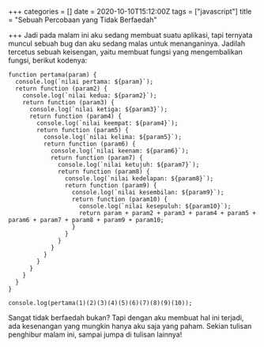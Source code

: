 +++
categories = []
date = 2020-10-10T15:12:00Z
tags = ["javascript"]
title = "Sebuah Percobaan yang Tidak Berfaedah"

+++
Jadi pada malam ini aku sedang membuat suatu aplikasi, tapi ternyata muncul sebuah bug dan aku sedang malas untuk menanganinya. Jadilah tercetus sebuah keisengan, yaitu membuat fungsi yang mengembalikan fungsi, berikut kodenya:<!--more-->

    function pertama(param) {
      console.log(`nilai pertama: ${param}`);
      return function (param2) {
        console.log(`nilai kedua: ${param2}`);
        return function (param3) {
          console.log(`nilai ketiga: ${param3}`);
          return function (param4) {
            console.log(`nilai keempat: ${param4}`);
            return function (param5) {
              console.log(`nilai kelima: ${param5}`);
              return function (param6) {
                console.log(`nilai keenam: ${param6}`);
                return function (param7) {
                  console.log(`nilai ketujuh: ${param7}`);
                  return function (param8) {
                    console.log(`nilai kedelapan: ${param8}`);
                    return function (param9) {
                      console.log(`nilai kesembilan: ${param9}`);
                      return function (param10) {
                        console.log(`nilai kesepuluh: ${param10}`);
                        return param + param2 + param3 + param4 + param5 + param6 + param7 + param8 + param9 + param10;
                      }
                    }
                  }
                }
              }
            }
          }
        }
      }
    }
    
    console.log(pertama(1)(2)(3)(4)(5)(6)(7)(8)(9)(10));

Sangat tidak berfaedah bukan? Tapi dengan aku membuat hal ini terjadi, ada kesenangan yang mungkin hanya aku saja yang paham. Sekian tulisan penghibur malam ini, sampai jumpa di tulisan lainnya!